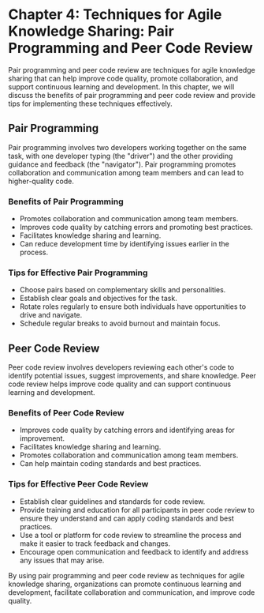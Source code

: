 Chapter 4: Techniques for Agile Knowledge Sharing: Pair Programming and Peer Code Review
========================================================================================

Pair programming and peer code review are techniques for agile knowledge sharing that can help improve code quality, promote collaboration, and support continuous learning and development. In this chapter, we will discuss the benefits of pair programming and peer code review and provide tips for implementing these techniques effectively.

Pair Programming
----------------

Pair programming involves two developers working together on the same task, with one developer typing (the "driver") and the other providing guidance and feedback (the "navigator"). Pair programming promotes collaboration and communication among team members and can lead to higher-quality code.

### Benefits of Pair Programming

* Promotes collaboration and communication among team members.
* Improves code quality by catching errors and promoting best practices.
* Facilitates knowledge sharing and learning.
* Can reduce development time by identifying issues earlier in the process.

### Tips for Effective Pair Programming

* Choose pairs based on complementary skills and personalities.
* Establish clear goals and objectives for the task.
* Rotate roles regularly to ensure both individuals have opportunities to drive and navigate.
* Schedule regular breaks to avoid burnout and maintain focus.

Peer Code Review
----------------

Peer code review involves developers reviewing each other's code to identify potential issues, suggest improvements, and share knowledge. Peer code review helps improve code quality and can support continuous learning and development.

### Benefits of Peer Code Review

* Improves code quality by catching errors and identifying areas for improvement.
* Facilitates knowledge sharing and learning.
* Promotes collaboration and communication among team members.
* Can help maintain coding standards and best practices.

### Tips for Effective Peer Code Review

* Establish clear guidelines and standards for code review.
* Provide training and education for all participants in peer code review to ensure they understand and can apply coding standards and best practices.
* Use a tool or platform for code review to streamline the process and make it easier to track feedback and changes.
* Encourage open communication and feedback to identify and address any issues that may arise.

By using pair programming and peer code review as techniques for agile knowledge sharing, organizations can promote continuous learning and development, facilitate collaboration and communication, and improve code quality.
